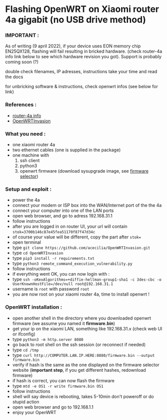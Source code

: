 # Flashing OpenWRT on Xiaomi router 4a gigabit (no USB drive method)

### IMPORTANT :

As of writing (9 april 2022),
if your device uses EON memory chip EN25QX128, flashing will fail resulting in bricked hardware.
(check router-4a info link below to see which hardware revision you got).
Support is probably coming soon (?)



double check filenames, IP adresses, instructions
take your time and read the docs

for unbricking software & instructions, check openwrt infos (see below for link)



### References :

- [router-4a info](https://openwrt.org/inbox/toh/xiaomi/xiaomi_mi_router_4a_gigabit_edition)
- [OpenWRTInvasion](https://github.com/acecilia/OpenWRTInvasion)


### What you need :

- one xiaomi router 4a
- two ethernet cables (one is supplied in the package)
- one machine with
  1. ssh client
  2. python3
  3. openwrt firmware (download sysupgrade image, see [firmware selector](https://firmware-selector.openwrt.org/?version=21.02.2&target=ramips%2Fmt7621&id=xiaomi_mi-router-4a-gigabit))
  
### Setup and exploit :

- power the 4a
- connect your modem or ISP box into the WAN/Internet port of the the 4a
- connect your computer into one of the LAN ports
- open web browser, and go to adress 192.168.31.1
- follow instructions
- after you are logged in on router UI, your url will contain `stok=3700b146c87e45fea51170f87f47d34c`
- of course your value will be different, copy the part after `stok=`
- open terminal
- type `git clone https://github.com/acecilia/OpenWRTInvasion.git`
- type `cd OpenWRTInvasion`
- type `pip3 install -r requirements.txt`
- type `python3 remote_command_execution_vulnerability.py`
- follow instructions
- if everything went OK, you can now login with :
- type `ssh -oKexAlgorithms=+diffie-hellman-group1-sha1 -c 3des-cbc -o UserKnownHostFile=/dev/null root@192.168.31.1`
- username is `root` with password `root`
- you are now root on your xiaomi router 4a, time to install openwrt !


### OpenWRT installation :

- open another shell in the directory where you downloaded openwrt firmware (we assume you named it **firmware.bin**)
- get your ip on the xiaomi LAN, something like 192.168.31.x (check web UI or ifconfig)
- type `python3 -m http.server 8080`
- go back to root shell on the ssh session (or reconnect if needed)
- type `cd /tmp`
- type `curl http://COMPUTER.LAN.IP.HERE:8080/firmware.bin --output firmware.bin`
- verify if hash is the same as the one displayed on the firmware selector website (**important step**, if you get different hashes, redownload firmware)
- if hash is correct, you can now flash the firmware
- type `mtd -e OS1 -r write firmware.bin OS1`
- follow instructions
- shell will say device is rebooting, takes 5-10min don't poweroff or do stupid action
- open web browser and go to 192.168.1.1
- enjoy your OpenWRT
